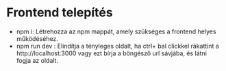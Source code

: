 # Frontend telepítés
- npm i: Létrehozza az npm mappát, amely szükséges a frontend helyes működéséhez. 
- npm run dev : Elindítja a tényleges oldalt, ha ctrl+ bal clickkel rákattint a http://localhost:3000 vagy ezt bírja a böngésző url sávjába, és látni fogja az oldalt.  
